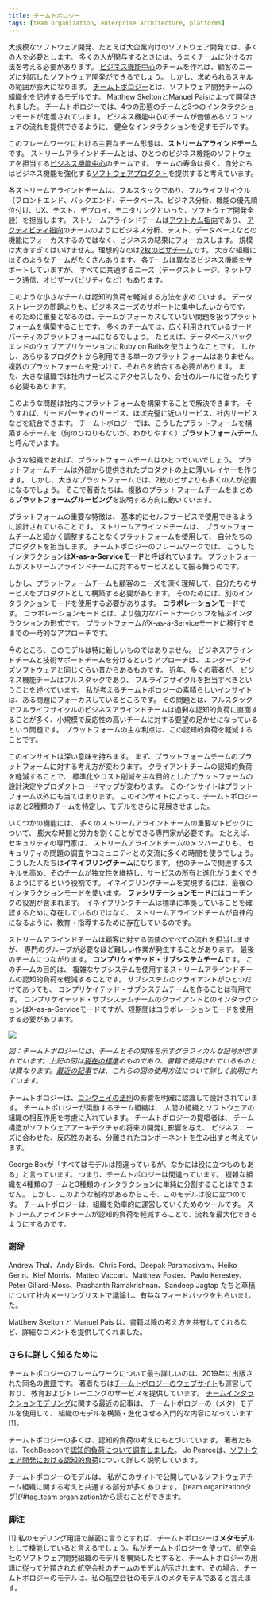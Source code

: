 ```yaml
---
title: チームトポロジー
tags: [team organization, enterprise architecture, platforms]
---
```


<!-- Any large software effort, such as the software estate for a large company, requires a lot of people - and whenever you have a lot of people you have to figure out 
 !-- how to divide them into effective teams.  -->
<!-- Forming Business Capability Centric teams helps software efforts to be responsive to customers’ needs, 
 !-- 	but the range of skills required often overwhelms such teams.  -->
<!-- Team Topologies is a model for describing the organization of software development teams, 
 !-- 	developed by Matthew Skelton and Manuel Pais.  -->
<!-- It defines four forms of teams and three modes of team interactions.  -->
<!-- The model encourages healthy interactions 
 !-- 	that allow business-capability centric teams
 !-- 	to flourish in their task of providing a steady flow of valuable software. -->

大規模なソフトウェア開発、たとえば大企業向けのソフトウェア開発では、多くの人を必要とします。
多くの人が関与するときには、うまくチームに分ける方法を考える必要があります。
[ビジネス機能中心](BusinessCapabilityCentric)のチームを作れば、顧客のニーズに対応したソフトウェア開発ができるでしょう。
しかし、求められるスキルの範囲が膨大になります。
[チームトポロジー](https://www.amazon.com/gp/product/1942788819/ref=as_li_tl?ie=UTF8&camp=1789&creative=9325&creativeASIN=1942788819&linkCode=as2&tag=martinfowlerc-20)とは、ソフトウェア開発チームの組織化を記述するモデルです。
Matthew SkeltonとManuel Paisによって開発されました。
チームトポロジーでは、4つの形態のチームと3つのインタラクションモードが定義されています。
ビジネス機能中心のチームが価値あるソフトウェアの流れを提供できるように、
健全なインタラクションを促すモデルです。

<!-- The primary kind of team in this framework is the stream-aligned team, 
 !-- 	a Business Capability Centric team that is responsible for software for a single business capability.  -->
<!-- These are long-running teams, thinking of their efforts 
 !-- 	as providing a software product to enhance the business capability. -->

このフレームワークにおける主要なチーム形態は、**ストリームアラインドチーム**です。
ストリームアラインドチームとは、ひとつのビジネス機能のソフトウェアを担当する[ビジネス機能中心](BusinessCapabilityCentric)のチームです。
チームの寿命は長く、自分たちはビジネス機能を強化する[ソフトウェアプロダクト](https://martinfowler.com/articles/products-over-projects.html)を提供すると考えています。

<!-- Each stream-aligned team is full-stack and full-lifecycle: responsible for front-end, back-end, database, business analysis, feature prioritization, UX, testing, deployment, monitoring - the whole enchilada of software development.  -->
<!-- They are Outcome Oriented, focused on business outcomes rather than Activity Oriented teams focused on a function such as business analysis, testing, or databases.  -->
<!-- But they also shouldn't be too large, 
 !-- 	ideally each one is a Two Pizza Team.  -->
<!-- A large organization will have many such teams, 
 !-- 	and while they have different business capabilities to support, 
 !-- they have common needs such as data storage, network communications, and observability. -->

各ストリームアラインドチームは、フルスタックであり、フルライフサイクル（フロントエンド、バックエンド、データベース、ビジネス分析、機能の優先順位付け、UX、テスト、デプロイ、モニタリングといった、ソフトウェア開発全般）を担当します。
ストリームアラインドチームは[アウトカム指向](OutcomeOriented)であり、
[アクティビティ指向](ActivityOriented)のチームのようにビジネス分析、テスト、データベースなどの機能にフォーカスするのではなく、ビジネスの結果にフォーカスします。
規模は大きすぎてはいけません。理想的なのは[2枚のピザチーム](TwoPizzaTeam)です。
大きな組織にはそのようなチームがたくさんあります。
各チームは異なるビジネス機能をサポートしていますが、
すべてに共通するニーズ（データストレージ、ネットワーク通信、オビザーバビリティなど）もあります。

<!-- A small team like this calls for ways to reduce their cognitive load, so they can concentrate on supporting the business needs, not on (for example) data storage issues. -->
<!-- An important part of doing this is to build on a platform
 !-- 	that takes care of these non-focal concerns.  -->
<!-- For many teams a platform can be a widely available third party platform, such as Ruby on Rails for a database-backed web application. -->
<!-- But for many products 
 !-- 	there is no single off-the-shelf platform to use,  -->
<!-- a team is going to have to find and integrate several platforms. In a larger organization they will have to access a range of internal services and follow corporate standards. -->

このような小さなチームは認知的負荷を軽減する方法を求めています。
データストレージの問題よりも、ビジネスニーズのサポートに集中したいからです。
そのために重要となるのは、チームがフォーカスしていない問題を扱うプラットフォームを構築することです。
多くのチームでは、広く利用されているサードパーティのプラットフォームになるでしょう。
たとえば、データベースバックエンドのウェブアプリケーションにRuby on Railsを使うようなことです。
しかし、あらゆるプロダクトから利用できる単一のプラットフォームはありません。
複数のプラットフォームを見つけて、それらを統合する必要があります。
また、大きな組織では社内サービスにアクセスしたり、会社のルールに従ったりする必要もあります。

<!-- This problem can be addressed by building an internal platform for the organization.  -->
<!-- Such a platform can do that integration of third-party services, near-complete platforms, 
 !-- 	and internal services. 
 !-- Team Topologies classifies the team that builds this (unimaginatively-but-wisely) as a platform team. -->

このような問題は社内にプラットフォームを構築することで解決できます。
そうすれば、サードパーティのサービス、ほぼ完璧に近いサービス、社内サービスなどを統合できます。
チームトポロジーでは、こうしたプラットフォームを構築するチームを（何のひねりもないが、わかりやすく）**プラットフォームチーム**と呼んでいます。

<!-- Smaller organizations can work with a single platform team, 
 !-- which produces a thin layer over an externally provided set of products.  -->
<!-- Larger platforms, however, require more people than can be fed with two-pizzas.  -->
<!-- The authors are thus moving to describe a platform grouping of many platform teams. -->

小さな組織であれば、プラットフォームチームはひとつでいいでしょう。
プラットフォームチームは外部から提供されたプロダクトの上に薄いレイヤーを作ります。
しかし、大きなプラットフォームでは、2枚のピザよりも多くの人が必要になるでしょう。
そこで著者たちは、複数のプラットフォームチームをまとめる**プラットフォームグルーピング**を説明する方向に動いています。

<!-- An important characteristic of a platform 
 !-- 	is that it's designed to be used in a mostly self-service fashion.  -->
<!-- The stream-aligned teams are still responsible for the operation of their product, 
 !-- 	and direct their use of the platform 
 !-- 	without expecting an elaborate collaboration with the platform team.  -->
<!-- In the Team Topologies framework, this interaction mode is referred to as X-as-a-Service mode,  -->
<!-- with the platform acting as a service to the stream-aligned teams. -->

プラットフォームの重要な特徴は、
基本的にセルフサービスで使用できるように設計されていることです。
ストリームアラインドチームは、
プラットフォームチームと細かく調整することなくプラットフォームを使用して、
自分たちのプロダクトを担当します。
チームトポロジーのフレームワークでは、
こうしたインタラクションは**X-as-a-Serviceモード**と呼ばれています。
プラットフォームがストリームアラインドチームに対するサービスとして振る舞うのです。

<!-- Platform teams, however, need to build their services 
 !-- 	as products themselves, 
 !-- 	with a deep understanding of their customer's needs.  -->
<!-- This often requires that they use a different interaction mode, one of collaboration mode, 
 !-- 	while they build that service.  -->
<!-- Collaboration mode is a more intensive partnership form of interaction, and should be seen as a temporary approach until the platform is mature enough to move to x-as-a service mode. -->

しかし、プラットフォームチームも顧客のニーズを深く理解して、自分たちのサービスをプロダクトとして構築する必要があります。
そのためには、別のインタラクションモードを使用する必要があります。
**コラボレーションモード**です。
コラボレーションモードとは、より強力なパートナーシップを結ぶインタラクションの形式です。
プラットフォームがX-as-a-Serviceモードに移行するまでの一時的なアプローチです。


<!-- So far, the model doesn't represent anything particularly inventive.  -->
<!-- Breaking organizations down between business-aligned and technology support teams 
 !-- 	is an approach as old as enterprise software.  -->
<!-- In recent years, 
 !-- 	plenty of writers have expressed the importance of making these business capability teams 
 !-- 	be responsible for the full-stack and the full-lifecycle.  -->
<!-- For me, the bright insight of Team Topologies is focusing on the problem 
 !-- 	that 
 !-- 	having business-aligned teams that are full-stack and full-lifecycle 
 !-- 		means that they are often faced with an excessive cognitive load, 
 !-- 			which works against the desire for small, responsive teams. -->
<!-- The key benefit of a platform is that it reduces this cognitive load. -->

今のところ、このモデルは特に新しいものではありません。
ビジネスアラインドチームと技術サポートチームを分けるというアプローチは、
エンタープライズソフトウェアと同じくらい昔からあるものです。
近年、多くの著者が、
ビジネス機能チームはフルスタックであり、
フルライフサイクルを担当すべきということを述べています。
私が考えるチームトポロジーの素晴らしいインサイトは、ある問題にフォーカスしているところです。
その問題とは、フルスタックでフルライフサイクルのビジネスアラインドチームは過剰な認知的負荷に直面することが多く、小規模で反応性の高いチームに対する要望の足かせになっているという問題です。
プラットフォームの主な利点は、この認知的負荷を軽減することです。

<!-- A crucial insight of Team Topologies is that the primary benefit of a platform is to reduce the cognitive load on stream-aligned teams -->



<!-- This insight has profound implications.  -->
<!-- For a start 
 !-- 	it alters how platform teams should think about the platform.  -->
<!-- Reducing client teams' cognitive load  -->
<!-- leads to different design decisions and product roadmap to platforms intended primarily for standardization or cost-reduction.  -->
<!-- Beyond the platform this insight leads Team Topologies to develop their model further by identifying two more kinds of team. -->

このインサイトは深い意味を持ちます。
まず、プラットフォームチームのプラットフォームに対する考え方が変わります。
クライアントチームの認知的負荷を軽減することで、
標準化やコスト削減を主な目的としたプラットフォームの設計決定やプロダクトロードマップが変わります。
このインサイトはプラットフォーム以外にも当てはまります。
このインサイトによって、チームトポロジーはあと2種類のチームを特定し、モデルをさらに発展させました。

<!-- Some capabilities require specialists -->
<!-- who can put considerable time and energy into mastering a topic 
 !-- 	important to many stream-aligned teams.  -->
<!-- A security specialist may spend more time 
 !-- 	studying security issues and interacting with the broader security community 
 !-- 	than would be possible as a member of a stream-aligned team.  -->
<!-- Such people congregate in enabling teams, 
 !-- 	whose role is to grow relevant skills inside other teams 
 !-- 		so that those teams can remain independent and better own and evolve their services. -->
<!-- To achieve this enabling teams 
 !-- 	primarily use the third and final interaction mode 
 !-- 	in Team Topologies.  -->
<!-- Facilitating mode involves a coaching role,  -->
<!-- where the enabling team isn't there to write and ensure conformance to standards,  -->
<!-- but instead to educate and coach their colleagues 
 !-- 	so that the stream-aligned teams become more autonomous. -->

いくつかの機能には、
多くのストリームアラインドチームの重要なトピックについて、
膨大な時間と労力を割くことができる専門家が必要です。
たとえば、セキュリティの専門家は、
ストリームアラインドチームのメンバーよりも、
セキュリティの問題の調査やコミュニティとの交流に多くの時間を使うでしょう。
こうした人たちは**イネイブリングチーム**になります。
他のチームで関連するスキルを高め、そのチームが独立性を維持し、サービスの所有と進化がうまくできるようにするという役割です。
イネイブリングチームを実現するには、最後のインタラクションモードを使います。
**ファシリテーションモード**にはコーチングの役割が含まれます。
イネイブリングチームは標準に準拠していることを確認するために存在しているのではなく、
ストリームアラインドチームが自律的になるように、教育・指導するために存在しているのです。

<!-- Stream-aligned teams are responsible for the whole stream of value for their customers,  -->
<!-- but occasionally we find aspects of a stream-aligned team's work 
 !-- 	that is sufficiently demanding that it needs a dedicated group to focus on it, 
 !-- leading to the fourth and final type of team: complicated-subsystem team.  -->
<!-- The goal of a complicated-subsystem team 
 !-- 	is to reduce the cognitive load of the stream-aligned teams  -->
<!-- that use that complicated subsystem.  -->
<!-- That's a worthwhile division 
 !-- 	even if there's only one client team for that subsystem.  -->
<!-- Mostly complicated-subsystem teams strive to interact with their clients using x-as-a service mode, but will need to use collaboration mode for short periods. -->

ストリームアラインドチームは顧客に対する価値のすべての流れを担当しますが、
専門のグループが必要なほど難しい作業が発生することがあります。
最後のチームにつながります。
**コンプリケイテッド・サブシステムチーム**です。
このチームの目的は、
複雑なサブシステムを使用するストリームアラインドチームの認知的負荷を軽減することです。
サブシステムのクライアントがひとつだけであっても、
コンプリケイテッド・サブシステムチームを作ることは有用です。
コンプリケイテッド・サブシステムチームのクライアントとのインタラクションはX-as-a-Serviceモードですが、短期間はコラボレーションモードを使用する必要があります。


![](https://martinfowler.com/bliki/images/team-topologies/diagram.png)

<!-- Team Topologies includes a set of graphical symbols to illustrate teams and their relationships.  -->
<!-- These shown here are from the current standards, which differ from those used in the book.  -->
<!-- A recent article elaborates on how to use these diagrams. -->

*図：チームトポロジーには、チームとその関係を示すグラフィカルな記号が含まれています。上記の図は[現在の標準](https://github.com/TeamTopologies/Team-Shape-Templates)のものであり、書籍で使用されているものとは異なります。[最近の記事](https://teamtopologies.com/key-concepts-content/team-interaction-modeling-with-team-topologies)では、これらの図の使用方法について詳しく説明されています。*

<!-- Team Topologies is designed explicitly recognizing the influence of Conways Law.  -->
<!-- The team organization that it encourages takes into account 
 !-- 	the interplay between human and software organization.  -->
<!-- Advocates of Team Topologies intend its team structure to shape the future development of the software architecture into responsive and decoupled components aligned to business needs. -->

チームトポロジーは、[コンウェイの法則](ConwaysLaw)の影響を明確に認識して設計されています。
チームトポロジーが奨励するチーム組織は、
人間の組織とソフトウェアの組織の相互作用を考慮に入れています。
チームトポロジーの提唱者は、
チーム構造がソフトウェアアーキテクチャの将来の開発に影響を与え、
ビジネスニーズに合わせた、反応性のある、分離されたコンポーネントを生み出すと考えています。

<!-- George Box neatly quipped: "all models are wrong, some are useful".  -->
<!-- Thus Team Topologies is wrong: complex organizations cannot be simply broken down into just four kinds of teams and three kinds of interactions.  -->
<!-- But constraints like this are what makes a model useful. -->
<!-- Team Topologies is a tool 
 !-- 	that impels people to evolve their organization into a more effective way of operating, 
 !-- one that allows stream-aligned teams to maximize their flow by lightening their cognitive load. -->

George Boxが「すべてはモデルは間違っているが、なかには役に立つものもある」と言っています。
つまり、チームトポロジーは間違っています。
複雑な組織を4種類のチームと3種類のインタラクションに単純に分割することはできません。
しかし、このような制約があるからこそ、このモデルは役に立つのです。
チームトポロジーは、組織を効率的に運営していくためのツールです。
ストリームアラインドチームが認知的負荷を軽減することで、流れを最大化できるようにするのです。

<!-- Acknowledgements -->
### 謝辞

<!-- Andrew Thal, Andy Birds, Chris Ford, Deepak Paramasivam, Heiko Gerin, Kief Morris, Matteo Vaccari, Matthew Foster, Pavlo Kerestey, Peter Gillard-Moss, Prashanth Ramakrishnan, and Sandeep Jagtap discussed drafts of this post on our internal mailing list, providing valuable feedback. -->
Andrew Thal、Andy Birds、Chris Ford、Deepak Paramasivam、Heiko Gerin、Kief Morris、Matteo Vaccari、Matthew Foster、Pavlo Kerestey、Peter Gillard-Moss、Prashanth Ramakrishnan、Sandeep Jagtap たちと草稿について社内メーリングリストで議論し、有益なフィードバックをもらいました。

<!-- Matthew Skelton and Manuel Pais kindly provided detailed comments on this post, 
 !-- 	including sharing some of their recent thinking since the book. -->
Matthew Skelton と Manuel Pais は、書籍以降の考え方を共有してくれるなど、詳細なコメントを提供してくれました。

<!-- Further Reading -->
### さらに詳しく知るために

<!-- The best treatment of the Team Topologies framework is the book of the same name, published in 2019.  -->
<!-- The authors also maintain the Team Topologies website and 
 !-- 	provide education and training services.  -->
<!-- Their recent article on team interaction modeling 
 !-- 	is a good intro to how the Team Topologies (meta-)model can be used 
 !-- 	to build and evolve a model of an organization. [1] -->

チームトポロジーのフレームワークについて最も詳しいのは、2019年に出版された同名の[書籍](https://www.amazon.com/gp/product/1942788819/ref=as_li_tl?ie=UTF8&camp=1789&creative=9325&creativeASIN=1942788819&linkCode=as2&tag=martinfowlerc-20)です。
著者たちは[チームトポロジーのウェブサイト](https://teamtopologies.com/)も運営しており、
教育およびトレーニングのサービスを提供しています。
[チームインタラクションモデリング](https://teamtopologies.com/key-concepts-content/team-interaction-modeling-with-team-topologies)に関する最近の記事は、
チームトポロジーの（メタ）モデルを使用して、
組織のモデルを構築・進化させる入門的な内容になっています[1]。

<!-- Much of Team Topologies is based on the notion of Cognitive Load.  -->
<!-- The authors explored cognitive load in Tech Beacon.  -->
<!-- Jo Pearce expanded on how cognitive load may apply to software development. -->

チームトポロジーの多くは、認知的負荷の考えにもとづいています。
著者たちは、TechBeaconで[認知的負荷について調査しました](https://techbeacon.com/app-dev-testing/forget-monoliths-vs-microservices-cognitive-load-what-matters)。
Jo Pearceは、[ソフトウェア開発における認知的負荷](https://12devsofxmas.co.uk/2015/12/day-3-managing-cognitive-load-for-team-learning/)について詳しく説明しています。

<!-- The model in Team Topologies resonates well with much of the thinking on software team organization that I've published on this site. You can find this collected together at the team organization tag. -->

チームトポロジーのモデルは、
私がこのサイトで公開しているソフトウェアチーム組織に関する考えと共通する部分が多くあります。
[team organizationタグ](/#tag_team organization)から読むことができます。

<!-- Notes -->
### 脚注

<!-- 1: To be more strict in my modeling lingo, I would say that Team Topologies usually acts as a meta-model.  -->
<!-- If I use Team Topologies to build a model of an airline's software development organization,  -->
<!-- then that model shows 
 !-- the teams in the airline classified according to Team Topologies's terminology. I would then say that that the Team Topologies model is a meta-model to my airline model. -->

[1] 私のモデリング用語で厳密に言うとすれば、チームトポロジーは**メタモデル**として機能していると言えるでしょう。私がチームトポロジーを使って、航空会社のソフトウェア開発組織のモデルを構築したとすると、チームトポロジーの用語に従って分類された航空会社のチームのモデルが示されます。その場合、チームトポロジーのモデルは、私の航空会社のモデルのメタモデルであると言えます。
